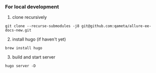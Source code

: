 ### For local development

1. clone recursively

```
git clone --recurse-submodules -j8 git@github.com:qameta/allure-ee-docs-new.git
```

2. install hugo (if haven't yet)

```
brew install hugo
```

3. build and start server

```
hugo server -D
```
